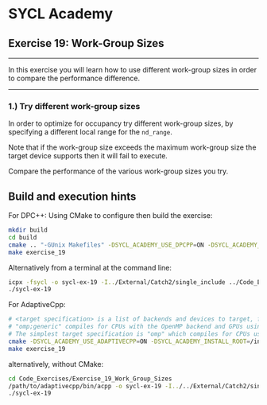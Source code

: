 # SYCL Academy

## Exercise 19: Work-Group Sizes
---

In this exercise you will learn how to use different work-group sizes in order
to compare the performance difference.

---

### 1.) Try different work-group sizes

In order to optimize for occupancy try different work-group sizes, by specifying
a different local range for the `nd_range`.

Note that if the work-group size exceeds the maximum work-group size the target
device supports then it will fail to execute.

Compare the performance of the various work-group sizes you try.

## Build and execution hints

For DPC++:
Using CMake to configure then build the exercise:
```sh
mkdir build
cd build
cmake .. "-GUnix Makefiles" -DSYCL_ACADEMY_USE_DPCPP=ON -DSYCL_ACADEMY_ENABLE_SOLUTIONS=OFF -DCMAKE_C_COMPILER=icx -DCMAKE_CXX_COMPILER=icpx
make exercise_19
```
Alternatively from a terminal at the command line:
```sh
icpx -fsycl -o sycl-ex-19 -I../External/Catch2/single_include ../Code_Exercises/Exercise_19_Work_Group_Sizes/source.cpp
./sycl-ex-19
```

For AdaptiveCpp:
```sh
# <target specification> is a list of backends and devices to target, for example
# "omp;generic" compiles for CPUs with the OpenMP backend and GPUs using the generic single-pass compiler.
# The simplest target specification is "omp" which compiles for CPUs using the OpenMP backend.
cmake -DSYCL_ACADEMY_USE_ADAPTIVECPP=ON -DSYCL_ACADEMY_INSTALL_ROOT=/insert/path/to/AdaptiveCpp -DACPP_TARGETS="<target specification>" ..
make exercise_19
```
alternatively, without CMake:
```sh
cd Code_Exercises/Exercise_19_Work_Group_Sizes
/path/to/adaptivecpp/bin/acpp -o sycl-ex-19 -I../../External/Catch2/single_include --acpp-targets="<target specification>" source.cpp
./sycl-ex-19
```
